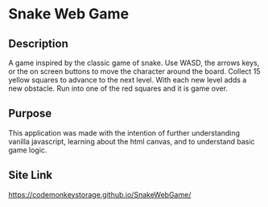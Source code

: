 # Snake Web Game

## Description
A game inspired by the classic game of snake. Use WASD, the arrows keys, or the on screen buttons to move the character around the board. Collect 15 yellow squares to advance to the next level. With each new level adds a new obstacle. Run into one of the red squares and it is game over.

## Purpose
This application was made with the intention of further understanding vanilla javascript, learning about the html canvas, and to understand basic game logic.

## Site Link
https://codemonkeystorage.github.io/SnakeWebGame/